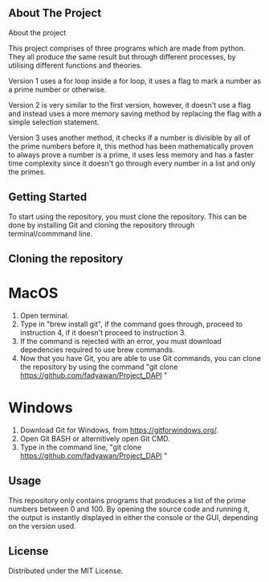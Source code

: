 ## About The Project
About the project </br>
<p>This project comprises of three programs which are made from python. They all produce the same result but through different processes, by utilising different functions and theories. </p>
<p>Version 1 uses a for loop inside a for loop, it uses a flag to mark a number as a prime number or otherwise. 
<p>Version 2 is very similar to the first version, however, it doesn't use a flag and instead uses a more memory saving method by replacing the flag with a simple selection statement. </p>
<p>Version 3 uses another method, it checks if a number is divisible by all of the prime numbers before it, this method has been mathematically proven to always prove a number is a prime, it uses less memory and has a faster time complexity since it doesn't go through every number in a list and only the primes.</p>


## Getting Started
To start using the repository, you must clone the repository.
This can be done by installing Git and cloning the repository through terminal/commmand line.

## Cloning the repository
# MacOS
1. Open terminal.
2. Type in "brew install git", if the command goes through, proceed to instruction 4, if it doesn't proceed to instruction 3.
3. If the command is rejected with an error, you must download depedencies required to use brew commands.
4. Now that you have Git, you are able to use Git commands, you can clone the repository by using the command "git clone https://github.com/fadyawan/Project_DAPI "

# Windows
1. Download Git for Windows, from https://gitforwindows.org/.
2. Open Git BASH or alternitively open Git CMD.
3. Type in the command line, "git clone https://github.com/fadyawan/Project_DAPI "

## Usage
This repository only contains programs that produces a list of the prime numbers between 0 and 100. By opening the source code and running it, the output is instantly displayed in either the console or the GUI, depending on the version used.

## License
Distributed under the MIT License.

